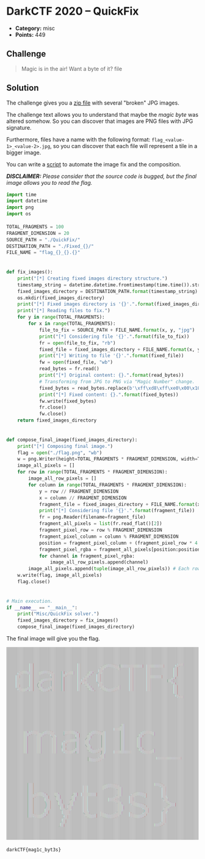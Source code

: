 # DarkCTF 2020 – QuickFix

* **Category:** misc
* **Points:** 449

## Challenge

> Magic is in the air! Want a byte of it? file

## Solution

The challenge gives you a [zip file](QuickFix.zip) with several "broken" JPG images. 

The challenge text allows you to understand that maybe the *magic byte* was altered somehow. So you can discover that images are PNG files with JPG signature.

Furthermore, files have a name with the following format: `flag_<value-1>_<value-2>.jpg`, so you can discover that each file will represent a tile in a bigger image.

You can write a [script](quickfix.py) to automate the image fix and the composition.

***DISCLAIMER:*** *Please consider that the source code is bugged, but the final image allows you to read the flag.*

```python
import time
import datetime
import png
import os

TOTAL_FRAGMENTS = 100
FRAGMENT_DIMENSION = 20
SOURCE_PATH = "./QuickFix/"
DESTINATION_PATH = "./Fixed_{}/"
FILE_NAME = "flag_{}_{}.{}"


def fix_images():
    print("[*] Creating fixed images directory structure.")
    timestamp_string = datetime.datetime.fromtimestamp(time.time()).strftime('%Y-%m-%d_%H-%M-%S')
    fixed_images_directory = DESTINATION_PATH.format(timestamp_string)
    os.mkdir(fixed_images_directory)
    print("[*] Fixed images directory is '{}'.".format(fixed_images_directory))
    print("[*] Reading files to fix.")
    for y in range(TOTAL_FRAGMENTS):
        for x in range(TOTAL_FRAGMENTS):
            file_to_fix = SOURCE_PATH + FILE_NAME.format(x, y, "jpg")
            print("[*] Considering file '{}'.".format(file_to_fix))
            fr = open(file_to_fix, "rb")
            fixed_file = fixed_images_directory + FILE_NAME.format(x, y, "png")
            print("[*] Writing to file '{}'.".format(fixed_file))
            fw = open(fixed_file, "wb")
            read_bytes = fr.read()
            print("[*] Original content: {}.".format(read_bytes))
            # Transforming from JPG to PNG via "Magic Number" change.
            fixed_bytes = read_bytes.replace(b'\xff\xd8\xff\xe0\x00\x10JFIF\x00\x00\x00\r', b'\x89\x50\x4e\x47\x0d\x0a\x1a\x0a\x00\x00\x00\x0d')
            print("[*] Fixed content: {}.".format(fixed_bytes))
            fw.write(fixed_bytes)
            fr.close()
            fw.close()
    return fixed_images_directory


def compose_final_image(fixed_images_directory):
    print("[*] Composing final image.")
    flag = open("./flag.png", "wb")
    w = png.Writer(height=TOTAL_FRAGMENTS * FRAGMENT_DIMENSION, width=TOTAL_FRAGMENTS * FRAGMENT_DIMENSION, alpha=True)
    image_all_pixels = []
    for row in range(TOTAL_FRAGMENTS * FRAGMENT_DIMENSION):
        image_all_row_pixels = []
        for column in range(TOTAL_FRAGMENTS * FRAGMENT_DIMENSION):
            y = row // FRAGMENT_DIMENSION
            x = column // FRAGMENT_DIMENSION
            fragment_file = fixed_images_directory + FILE_NAME.format(x, y, "png")
            print("[*] Considering file '{}'.".format(fragment_file))
            fr = png.Reader(filename=fragment_file)
            fragment_all_pixels = list(fr.read_flat()[2])
            fragment_pixel_row = row % FRAGMENT_DIMENSION
            fragment_pixel_column = column % FRAGMENT_DIMENSION    
            position = fragment_pixel_column + (fragment_pixel_row * 4 * FRAGMENT_DIMENSION)
            fragment_pixel_rgba = fragment_all_pixels[position:position+4]
            for channel in fragment_pixel_rgba:
                image_all_row_pixels.append(channel)
        image_all_pixels.append(tuple(image_all_row_pixels)) # Each row is a tuple into a different list item.
    w.write(flag, image_all_pixels)
    flag.close()  


# Main execution.
if __name__ == "__main__":
    print("Misc/QuickFix solver.")
    fixed_images_directory = fix_images()
    compose_final_image(fixed_images_directory)
```

The final image will give you the flag.

![flag.png](flag.png)

```
darkCTF{mag1c_byt3s}
```